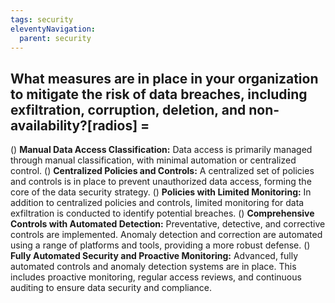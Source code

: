 ```yaml
---
tags: security
eleventyNavigation:
  parent: security
---
```


## What measures are in place in your organization to mitigate the risk of data breaches, including exfiltration, corruption, deletion, and non-availability?[radios] =

() **Manual Data Access Classification:** Data access is primarily managed through manual classification, with minimal automation or centralized control.
() **Centralized Policies and Controls:** A centralized set of policies and controls is in place to prevent unauthorized data access, forming the core of the data security strategy.
() **Policies with Limited Monitoring:** In addition to centralized policies and controls, limited monitoring for data exfiltration is conducted to identify potential breaches.
() **Comprehensive Controls with Automated Detection:** Preventative, detective, and corrective controls are implemented. Anomaly detection and correction are automated using a range of platforms and tools, providing a more robust defense.
() **Fully Automated Security and Proactive Monitoring:** Advanced, fully automated controls and anomaly detection systems are in place. This includes proactive monitoring, regular access reviews, and continuous auditing to ensure data security and compliance.
